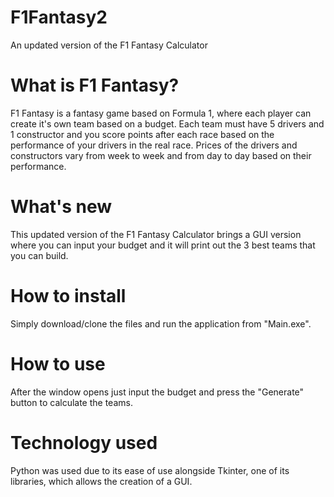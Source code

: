 # F1Fantasy2
An updated version of the F1 Fantasy Calculator

# What is F1 Fantasy?
F1 Fantasy is a fantasy game based on Formula 1, where each player can create it's own team based on a budget. Each team must have 5 drivers and 1 constructor and you score points after each race based on the performance of your drivers in the real race. Prices of the drivers and constructors vary from week to week and from day to day based on their performance. 

# What's new
This updated version of the F1 Fantasy Calculator brings a GUI version where you can input your budget and it will print out the 3 best teams that you can build.

# How to install
Simply download/clone the files and run the application from "Main.exe".

# How to use
After the window opens just input the budget and press the "Generate" button to calculate the teams.

# Technology used
Python was used due to its ease of use alongside Tkinter, one of its libraries, which allows the creation of a GUI.
